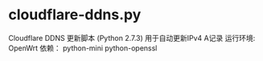 # cloudflare-ddns.py
Cloudflare DDNS 更新脚本 (Python 2.7.3)
用于自动更新IPv4 A记录
运行环境: OpenWrt
依赖： python-mini  python-openssl
